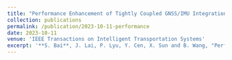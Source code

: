 ```yaml
---
title: "Performance Enhancement of Tightly Coupled GNSS/IMU Integration Based on Factor Graph With Robust TDCP Loop Closure"
collection: publications
permalink: /publication/2023-10-11-performance
date: 2023-10-11
venue: 'IEEE Transactions on Intelligent Transportation Systems'
excerpt: '**S. Bai**, J. Lai, P. Lyu, Y. Cen, X. Sun and B. Wang, "Performance Enhancement of Tightly Coupled GNSS/IMU Integration Based on Factor Graph With Robust TDCP Loop Closure," in IEEE Transactions on Intelligent Transportation Systems, 2023.'
---
```


